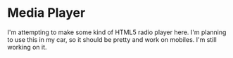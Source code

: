 # Media Player

I'm attempting to make some kind of HTML5 radio player here. I'm planning to use this in my car, so it should be pretty and work on mobiles. I'm still working on it.
